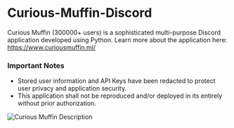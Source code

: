 # Curious-Muffin-Discord
Curious Muffin (300000+ users) is a sophisticated multi-purpose Discord application developed using Python.
Learn more about the application here: https://www.curiousmuffin.ml/

### Important Notes
- Stored user information and API Keys have been redacted to protect user privacy and application security.
- This application shall not be reproduced and/or deployed in its entirely without prior authorization.

![Curious Muffin Description](https://i.imgur.com/PR1zHSR.jpg)
